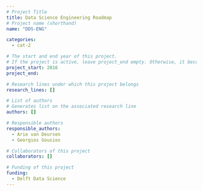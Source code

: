 ```yaml
---
# Project Title
title: Data Science Engineering Roadmap	
# Project name (shorthand)
name: "DDS-ENG"

categories: 
  - cat-2

# The start and end year of this project.
# If the project is active, leave project_end empty. Otherwise, it becomes a past project.
project_start: 2016
project_end: 

# Research lines under which this project belongs
research_lines: []

# List of authors 
# Generates list on the associated research line
authors: []

# Responsible authors
responsible_authors:
  - Arie van Deursen
  - Georgios Gousios

# Collaborators of this project
collaborators: []

# Funding of this project
funding:
  - Delft Data Science
---
```

